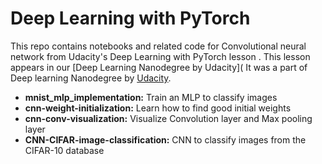 # Deep Learning with PyTorch

This repo contains notebooks and related code for Convolutional neural network from Udacity's Deep Learning with PyTorch lesson . This lesson appears in our [Deep Learning Nanodegree by Udacity]( It was a part of Deep learning Nanodegree by [Udacity](https://udacity.com).  

* **mnist_mlp_implementation:** Train an MLP to classify images  
* **cnn-weight-initialization:** Learn how to find good initial weights  
* **cnn-conv-visualization:** Visualize Convolution layer and Max pooling layer  
* **CNN-CIFAR-image-classification:** CNN to classify images from the CIFAR-10 database   



